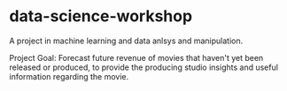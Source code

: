 # data-science-workshop
A project in machine learning and data anlsys and manipulation.

Project Goal: Forecast future revenue of movies that haven't yet been released or produced, to provide the producing studio insights and useful information regarding the movie.
